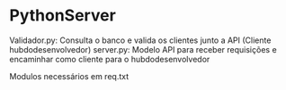 # PythonServer
Validador.py:
    Consulta o banco e valida os clientes junto a API (Cliente hubdodesenvolvedor)
server.py:
    Modelo API para receber requisições e encaminhar como cliente para o hubdodesenvolvedor


Modulos necessários em req.txt

